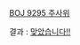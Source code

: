 [BOJ 9295 주사위](https://www.acmicpc.net/problem/9295)  

결과 : [맞았습니다!!](https://www.acmicpc.net/source/share/6fba6c00dc6946239e36d9cc5f2df291)